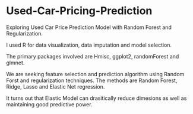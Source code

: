 # Used-Car-Pricing-Prediction
Exploring Used Car Price Prediction Model with Random Forest and Regularization.

I used R for data visualization, data imputation and model selection. 

The primary packages involved are Hmisc, ggplot2, randomForest and glmnet.

We are seeking feature selection and prediction algorithm using Random Forst and regularization techniques. The methods are Random Forest, Ridge, Lasso and Elastic Net regression.

It turns out that Elastic Model can drasitically reduce dimesions as well as maintaining good predictive power. 
